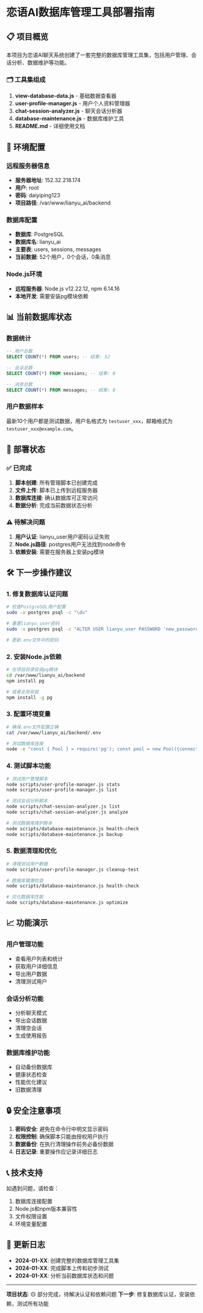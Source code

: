 # 恋语AI数据库管理工具部署指南

## 📋 项目概览

本项目为恋语AI聊天系统创建了一套完整的数据库管理工具集，包括用户管理、会话分析、数据维护等功能。

### 🗂️ 工具集组成

1. **view-database-data.js** - 基础数据查看器
2. **user-profile-manager.js** - 用户个人资料管理器
3. **chat-session-analyzer.js** - 聊天会话分析器
4. **database-maintenance.js** - 数据库维护工具
5. **README.md** - 详细使用文档

## 🔧 环境配置

### 远程服务器信息
- **服务器地址**: 152.32.218.174
- **用户**: root
- **密码**: daiyiping123
- **项目路径**: /var/www/lianyu_ai/backend

### 数据库配置
- **数据库**: PostgreSQL
- **数据库名**: lianyu_ai
- **主要表**: users, sessions, messages
- **当前数据**: 52个用户，0个会话，0条消息

### Node.js环境
- **远程服务器**: Node.js v12.22.12, npm 6.14.16
- **本地开发**: 需要安装pg模块依赖

## 📊 当前数据库状态

### 数据统计
```sql
-- 用户总数
SELECT COUNT(*) FROM users; -- 结果: 52

-- 会话总数
SELECT COUNT(*) FROM sessions; -- 结果: 0

-- 消息总数
SELECT COUNT(*) FROM messages; -- 结果: 0
```

### 用户数据样本
最新10个用户都是测试数据，用户名格式为 `testuser_xxx`，邮箱格式为 `testuser_xxx@example.com`。

## 🚀 部署状态

### ✅ 已完成
1. **脚本创建**: 所有管理脚本已创建完成
2. **文件上传**: 脚本已上传到远程服务器
3. **数据库连接**: 确认数据库可正常访问
4. **数据分析**: 完成当前数据状态分析

### ⚠️ 待解决问题
1. **用户认证**: lianyu_user用户密码认证失败
2. **Node.js路径**: postgres用户无法找到node命令
3. **依赖安装**: 需要在服务器上安装pg模块

## 🛠️ 下一步操作建议

### 1. 修复数据库认证问题
```bash
# 检查PostgreSQL用户配置
sudo -u postgres psql -c "\du"

# 重置lianyu_user密码
sudo -u postgres psql -c "ALTER USER lianyu_user PASSWORD 'new_password';"

# 更新.env文件中的密码
```

### 2. 安装Node.js依赖
```bash
# 在项目目录安装pg模块
cd /var/www/lianyu_ai/backend
npm install pg

# 或者全局安装
npm install -g pg
```

### 3. 配置环境变量
```bash
# 确保.env文件配置正确
cat /var/www/lianyu_ai/backend/.env

# 测试数据库连接
node -e "const { Pool } = require('pg'); const pool = new Pool({connectionString: process.env.DATABASE_URL}); pool.query('SELECT NOW()').then(res => console.log(res.rows[0])).catch(err => console.error(err));"
```

### 4. 测试脚本功能
```bash
# 测试用户管理脚本
node scripts/user-profile-manager.js stats
node scripts/user-profile-manager.js list

# 测试会话分析脚本
node scripts/chat-session-analyzer.js list
node scripts/chat-session-analyzer.js analyze

# 测试数据库维护脚本
node scripts/database-maintenance.js health-check
node scripts/database-maintenance.js backup
```

### 5. 数据清理和优化
```bash
# 清理测试用户数据
node scripts/user-profile-manager.js cleanup-test

# 数据库健康检查
node scripts/database-maintenance.js health-check

# 优化数据库性能
node scripts/database-maintenance.js optimize
```

## 📈 功能演示

### 用户管理功能
- 查看用户列表和统计
- 获取用户详细信息
- 导出用户数据
- 清理测试用户

### 会话分析功能
- 分析聊天模式
- 导出会话数据
- 清理空会话
- 生成使用报告

### 数据库维护功能
- 自动备份数据库
- 健康状态检查
- 性能优化建议
- 旧数据清理

## 🔒 安全注意事项

1. **密码安全**: 避免在命令行中明文显示密码
2. **权限控制**: 确保脚本只能由授权用户执行
3. **数据备份**: 在执行清理操作前务必备份数据
4. **日志记录**: 重要操作应记录详细日志

## 📞 技术支持

如遇到问题，请检查：
1. 数据库连接配置
2. Node.js和npm版本兼容性
3. 文件权限设置
4. 环境变量配置

## 📝 更新日志

- **2024-01-XX**: 创建完整的数据库管理工具集
- **2024-01-XX**: 完成脚本上传和初步测试
- **2024-01-XX**: 分析当前数据库状态和问题

---

**项目状态**: 🟡 部分完成，待解决认证和依赖问题
**下一步**: 修复数据库认证，安装依赖，测试所有功能
